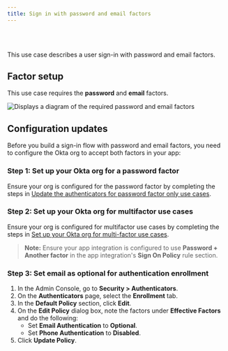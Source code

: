 ```yaml
---
title: Sign in with password and email factors
---
```


<div class="oie-embedded-sdk">

<ApiLifecycle access="ie" /><br>
<ApiLifecycle access="Limited GA" /><br>

<StackSelector class="cleaner-selector"/>

This use case describes a user sign-in with password and email factors.

## Factor setup

This use case requires the **password** and **email** factors.

<div class="common-image-format">

![Displays a diagram of the required password and email factors](/img/oie-embedded-sdk/factor-password-email.png)

</div>

## Configuration updates

Before you build a sign-in flow with password and email factors, you need to configure the Okta org to accept both factors in your app:

### Step 1: Set up your Okta org for a password factor

Ensure your org is configured for the password factor by completing the steps in [Update the authenticators for password factor only use cases](/docs/guides/oie-embedded-common-org-setup/aspnet/main/#update-the-authenticators-for-password-factor-only-use-cases).

### Step 2: Set up your Okta org for multifactor use cases

Ensure your org is configured for multifactor use cases by completing the steps in [Set up your Okta org for multi-factor use cases](/docs/guides/oie-embedded-common-org-setup/aspnet/main/#set-up-your-okta-org-for-multifactor-use-cases).

> **Note:** Ensure your app integration is configured to use **Password + Another factor** in the app integration's **Sign On Policy** rule section.

### Step 3: Set email as optional for authentication enrollment

1. In the Admin Console, go to **Security > Authenticators**.
1. On the **Authenticators** page, select the **Enrollment** tab.
1. In the **Default Policy** section, click **Edit**.
1. On the **Edit Policy** dialog box, note the factors under **Effective Factors** and do the following:
   * Set **Email Authentication** to **Optional**.
   * Set **Phone Authentication** to **Disabled**.
1. Click **Update Policy**.

<StackSelector snippet="summaryofsteps" noSelector />

<StackSelector snippet="integrationsteps" noSelector />

</div>
